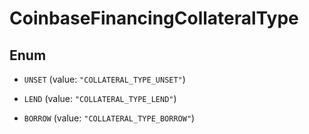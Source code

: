 
# CoinbaseFinancingCollateralType

## Enum


* `UNSET` (value: `"COLLATERAL_TYPE_UNSET"`)

* `LEND` (value: `"COLLATERAL_TYPE_LEND"`)

* `BORROW` (value: `"COLLATERAL_TYPE_BORROW"`)



